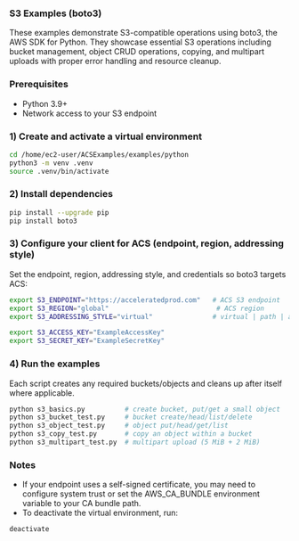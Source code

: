 ### S3 Examples (boto3)

These examples demonstrate S3-compatible operations using boto3, the AWS SDK for Python. They showcase essential S3 operations including bucket management, object CRUD operations, copying, and multipart uploads with proper error handling and resource cleanup.

### Prerequisites

- Python 3.9+
- Network access to your S3 endpoint

### 1) Create and activate a virtual environment

```bash
cd /home/ec2-user/ACSExamples/examples/python
python3 -m venv .venv
source .venv/bin/activate
```

### 2) Install dependencies

```bash
pip install --upgrade pip
pip install boto3
```

### 3) Configure your client for ACS (endpoint, region, addressing style)

Set the endpoint, region, addressing style, and credentials so boto3 targets ACS:

```bash
export S3_ENDPOINT="https://acceleratedprod.com"   # ACS S3 endpoint
export S3_REGION="global"                           # ACS region
export S3_ADDRESSING_STYLE="virtual"               # virtual | path | auto (ACS defaults to virtual)

export S3_ACCESS_KEY="ExampleAccessKey"
export S3_SECRET_KEY="ExampleSecretKey"
```

### 4) Run the examples

Each script creates any required buckets/objects and cleans up after itself where applicable.

```bash
python s3_basics.py          # create bucket, put/get a small object
python s3_bucket_test.py     # bucket create/head/list/delete
python s3_object_test.py     # object put/head/get/list
python s3_copy_test.py       # copy an object within a bucket
python s3_multipart_test.py  # multipart upload (5 MiB + 2 MiB)
```

### Notes

- If your endpoint uses a self-signed certificate, you may need to configure system trust or set the AWS_CA_BUNDLE environment variable to your CA bundle path.
- To deactivate the virtual environment, run:

```bash
deactivate
```


